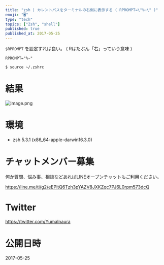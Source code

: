 ```yaml
---
title: "zsh | カレントパスをターミナルの右側に表示する ( RPROMPT=\"%~\" )"
emoji: "🖥"
type: "tech"
topics: ["Zsh", "shell"]
published: true
published_at: 2017-05-25
---
```


`$RPROMPT` を設定すれば良い。
( Rはたぶん「右」っていう意味 )

```:~/.zshrc
RPROMPT="%~"
```

```
$ source ~/.zshrc
```

# 結果

![image.png](https://qiita-image-store.s3.amazonaws.com/0/89618/eea4cb3b-c997-c45f-bd0c-324ea12d4b6d.png)

# 環境

- zsh 5.3.1 (x86_64-apple-darwin16.3.0)








<!-- Update From Qiita API -->

# チャットメンバー募集


何か質問、悩み事、相談などあればLINEオープンチャットもご利用ください。

https://line.me/ti/g2/eEPltQ6Tzh3pYAZV8JXKZqc7PJ6L0rpm573dcQ





# Twitter


https://twitter.com/YumaInaura


<!-- Update From Qiita API -->



# 公開日時

2017-05-25
